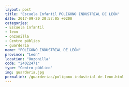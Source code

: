 ```yaml
---
layout: post
title: "Escuela Infantil POLÍGONO INDUSTRIAL DE LEÓN"
date: 2017-09-20 20:57:05 +0200
categories:
- Escuela Infantil
- leon
- onzonilla
- Centro público
- guarderia
name: "POLÍGONO INDUSTRIAL DE LEÓN"
province: "León"
location: "Onzonilla"
code: "24022471"
type: "Centro público"
img: guarderia.jpg
permalink: /guarderias/poligono-industrial-de-leon.html
---
```

